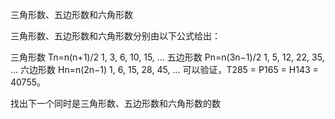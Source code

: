 三角形数、五边形数和六角形数

三角形数、五边形数和六角形数分别由以下公式给出：

 	 	 
三角形数	Tn=n(n+1)/2	1, 3, 6, 10, 15, …
五边形数	Pn=n(3n−1)/2	1, 5, 12, 22, 35, …
六边形数	Hn=n(2n−1)	1, 6, 15, 28, 45, …
可以验证，T285 = P165 = H143 = 40755。

找出下一个同时是三角形数、五边形数和六角形数的数